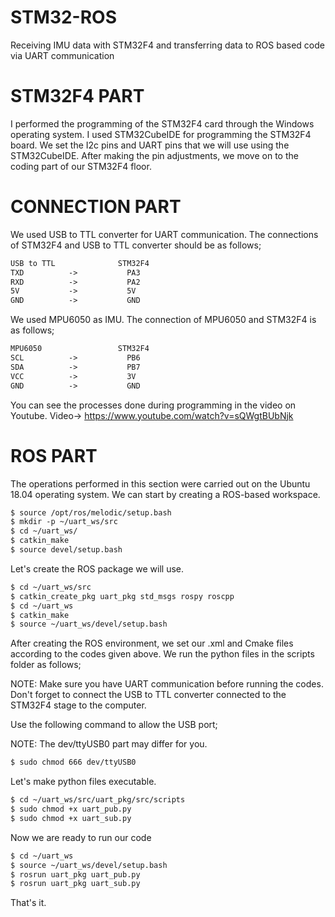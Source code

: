 # STM32-ROS
Receiving IMU data with STM32F4 and transferring data to ROS based code via UART communication
# STM32F4 PART 
I performed the programming of the STM32F4 card through the Windows operating system. I used STM32CubeIDE for programming the STM32F4 board. We set the I2c pins and UART pins that we will use using the STM32CubeIDE. After making the pin adjustments, we move on to the coding part of our STM32F4 floor.
# CONNECTION PART
We used USB to TTL converter for UART communication. The connections of STM32F4 and USB to TTL converter should be as follows;
```apache
USB to TTL              STM32F4
TXD          ->           PA3
RXD          ->           PA2
5V           ->           5V
GND          ->           GND
```
We used MPU6050 as IMU. The connection of MPU6050 and STM32F4 is as follows;
```apache
MPU6050                 STM32F4
SCL          ->           PB6
SDA          ->           PB7
VCC          ->           3V
GND          ->           GND
```
You can see the processes done during programming in the video on Youtube.
Video-> https://www.youtube.com/watch?v=sQWgtBUbNjk
# ROS PART 
The operations performed in this section were carried out on the Ubuntu 18.04 operating system. We can start by creating a ROS-based workspace.
```apache
$ source /opt/ros/melodic/setup.bash
$ mkdir -p ~/uart_ws/src
$ cd ~/uart_ws/
$ catkin_make
$ source devel/setup.bash
```
Let's create the ROS package we will use.

```apache
$ cd ~/uart_ws/src
$ catkin_create_pkg uart_pkg std_msgs rospy roscpp
$ cd ~/uart_ws
$ catkin_make
$ source ~/uart_ws/devel/setup.bash
```
After creating the ROS environment, we set our .xml and Cmake files according to the codes given above. We run the python files in the scripts folder as follows;

NOTE: Make sure you have UART communication before running the codes. Don't forget to connect the USB to TTL converter connected to the STM32F4 stage to the computer.

Use the following command to allow the USB port;

NOTE: The dev/ttyUSB0 part may differ for you.
```apache
$ sudo chmod 666 dev/ttyUSB0
```
Let's make python files executable.
```apache
$ cd ~/uart_ws/src/uart_pkg/src/scripts
$ sudo chmod +x uart_pub.py
$ sudo chmod +x uart_sub.py
```
Now we are ready to run our code

```apache
$ cd ~/uart_ws
$ source ~/uart_ws/devel/setup.bash
$ rosrun uart_pkg uart_pub.py
$ rosrun uart_pkg uart_sub.py
```
That's it.

